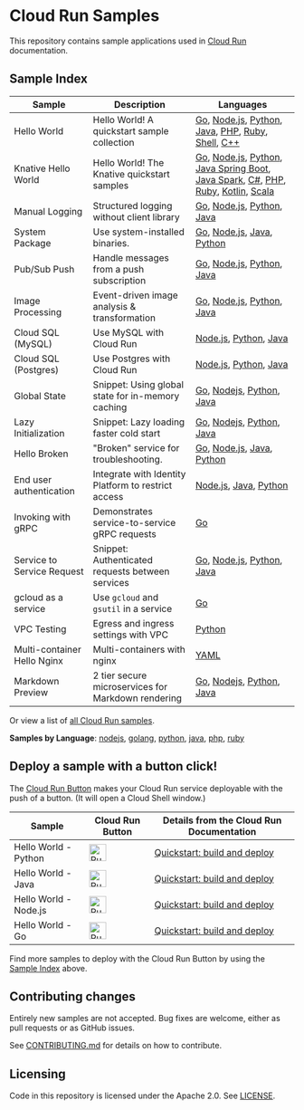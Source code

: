 # Cloud Run Samples

This repository contains sample applications used in [Cloud Run](https://cloud.google.com/run) documentation.

## Sample Index

|          Sample            |                     Description                         |              Languages             |
| -------------------------- | ------------------------------------------------------- | ---------------------------------- |
| Hello World                | Hello World! A quickstart sample collection             | [Go][hello_go], [Node.js][hello_nodejs], [Python][hello_python], [Java][hello_java], [PHP][hello_php], [Ruby][hello_ruby], [Shell][hello_shell], [C++][hello_cpp] |
| Knative Hello World        | Hello World! The Knative quickstart samples             | [Go][kn_hello_go], [Node.js][kn_hello_nodejs], [Python][kn_hello_python], [Java Spring Boot][kn_hello_java_spring], [Java Spark][kn_hello_java_spark], [C#][kn_hello_csharp], [PHP][kn_hello_php], [Ruby][kn_hello_ruby], [Kotlin][kn_hello_kotlin], [Scala][kn_hello_scala] |
| Manual Logging             | Structured logging without client library               | [Go][manual_logging_go], [Node.js][manual_logging_nodejs], [Python][manual_logging_python], [Java][manual_logging_java]|
| System Package             | Use system-installed binaries.                          | [Go][system_package_go], [Node.js][system_package_nodejs], [Java][system_package_java], [Python][system_package_python]|
| Pub/Sub Push               | Handle messages from a push subscription                | [Go][pubsub_go], [Node.js][pubsub_nodejs], [Python][pubsub_python], [Java][pubsub_java] |
| Image Processing           | Event-driven image analysis & transformation            | [Go][imageproc_go], [Node.js][imageproc_nodejs], [Python][imageproc_python], [Java][imageproc_java] |
| Cloud SQL (MySQL)          | Use MySQL with Cloud Run                                | [Node.js][mysql_nodejs], [Python][mysql_python], [Java][mysql_java] |
| Cloud SQL (Postgres)       | Use Postgres with Cloud Run                             | [Node.js][postgres_nodejs], [Python][postgres_python], [Java][postgres_java] |  
| Global State               | Snippet: Using global state for in-memory caching       | [Go][global_state_go], [Nodejs][global_state_nodejs], [Python][global_state_python], [Java][global_state_java] |
| Lazy Initialization        | Snippet: Lazy loading faster cold start                 | [Go][global_lazy_go], [Nodejs][global_lazy_nodejs], [Python][global_lazy_python], [Java][global_lazy_java] |
| Hello Broken               | "Broken" service for troubleshooting.                   | [Go][broken_go], [Node.js][broken_nodejs], [Java][broken_java], [Python][broken_python] |
| End user authentication    | Integrate with Identity Platform to restrict access     | [Node.js][idp_sql_nodejs], [Java][idp_sql_java], [Python][idp_sql_python] |
| Invoking with gRPC         | Demonstrates service-to-service gRPC requests           | [Go][grpc_go] |
| Service to Service Request | Snippet: Authenticated requests between services        | [Go][idtoken_request_go], [Node.js][idtoken_request_nodejs], [Python][idtoken_request_python], [Java][idtoken_request_java] |
| gcloud as a service        | Use `gcloud` and `gsutil` in a service                  | [Go][gcloud_report]                 |
| VPC Testing                | Egress and ingress settings with VPC                    | [Python][vpc_sample]                |
| Multi-container Hello Nginx                | Multi-containers with nginx                    | [YAML][multicontainer_hello_nginx_sample]                |
| Markdown Preview           | 2 tier secure microservices for Markdown rendering      | [Go][markdown_preview_go], [Nodejs][markdown_preview_nodejs], [Python][markdown_preview_python], [Java][markdown_preview_java] |

[kn_hello_go]: https://github.com/GoogleCloudPlatform/golang-samples/tree/main/run/helloworld
[kn_hello_nodejs]: https://github.com/GoogleCloudPlatform/nodejs-docs-samples/tree/main/run/helloworld
[kn_hello_python]: https://github.com/GoogleCloudPlatform/python-docs-samples/tree/main/run/helloworld
[kn_hello_java_spring]: https://github.com/GoogleCloudPlatform/java-docs-samples/tree/main/run/helloworld
[kn_hello_java_spark]: https://github.com/knative/docs/tree/main/code-samples/serving/hello-world/helloworld-java-spark
[kn_hello_csharp]: https://github.com/GoogleCloudPlatform/dotnet-docs-samples/tree/main/run/helloworld
[kn_hello_php]: https://github.com/knative/docs/tree/main/code-samples/serving/hello-world/helloworld-php
[kn_hello_ruby]: https://github.com/GoogleCloudPlatform/ruby-docs-samples/tree/main/run/helloworld
[kn_hello_kotlin]: https://github.com/knative/docs/tree/main/code-samples/serving/hello-world/helloworld-kotlin
[kn_hello_scala]: https://github.com/knative/docs/tree/main/code-samples/serving/hello-world/helloworld-scala
[hello_go]: https://github.com/GoogleCloudPlatform/golang-samples/tree/main/run/helloworld
[hello_nodejs]: https://github.com/GoogleCloudPlatform/nodejs-docs-samples/tree/main/run/helloworld
[hello_python]: https://github.com/GoogleCloudPlatform/python-docs-samples/tree/main/run/helloworld
[hello_java]: https://github.com/GoogleCloudPlatform/java-docs-samples/tree/main/run/helloworld
[hello_php]: https://github.com/GoogleCloudPlatform/php-docs-samples/tree/main/run/helloworld
[hello_ruby]: https://github.com/GoogleCloudPlatform/ruby-docs-samples/tree/main/run/helloworld
[hello_cpp]: https://github.com/GoogleCloudPlatform/cpp-samples/tree/master/cloud-run-hello-world
[hello_shell]: helloworld-shell
[manual_logging_go]: https://github.com/GoogleCloudPlatform/golang-samples/tree/main/run/logging-manual
[manual_logging_nodejs]: https://github.com/GoogleCloudPlatform/nodejs-docs-samples/tree/main/run/logging-manual
[manual_logging_python]: https://github.com/GoogleCloudPlatform/python-docs-samples/tree/main/run/logging-manual
[manual_logging_java]: https://github.com/GoogleCloudPlatform/java-docs-samples/tree/main/run/logging-manual
[system_package_go]: https://github.com/GoogleCloudPlatform/golang-samples/tree/main/run/system_package
[system_package_nodejs]: https://github.com/GoogleCloudPlatform/nodejs-docs-samples/tree/main/run/system-package
[system_package_java]: https://github.com/GoogleCloudPlatform/java-docs-samples/tree/main/run/system-package
[system_package_python]: https://github.com/GoogleCloudPlatform/python-docs-samples/tree/main/run/system-package
[pubsub_go]: https://github.com/GoogleCloudPlatform/golang-samples/tree/main/run/pubsub
[pubsub_nodejs]: https://github.com/GoogleCloudPlatform/nodejs-docs-samples/tree/main/run/pubsub
[pubsub_python]: https://github.com/GoogleCloudPlatform/python-docs-samples/tree/main/run/pubsub
[pubsub_java]: https://github.com/GoogleCloudPlatform/java-docs-samples/tree/main/run/pubsub
[imageproc_go]: https://github.com/GoogleCloudPlatform/golang-samples/tree/main/run/image-processing
[imageproc_nodejs]: https://github.com/GoogleCloudPlatform/nodejs-docs-samples/tree/main/run/image-processing
[imageproc_python]: https://github.com/GoogleCloudPlatform/python-docs-samples/tree/main/run/image-processing
[imageproc_java]: https://github.com/GoogleCloudPlatform/java-docs-samples/tree/main/run/image-processing
[mysql_nodejs]: https://github.com/GoogleCloudPlatform/nodejs-docs-samples/tree/main/cloud-sql/mysql/mysql
[mysql_python]: https://github.com/GoogleCloudPlatform/python-docs-samples/tree/main/cloud-sql/mysql/sqlalchemy
[mysql_java]: https://github.com/GoogleCloudPlatform/java-docs-samples/tree/main/cloud-sql/mysql/servlet
[postgres_nodejs]: https://github.com/GoogleCloudPlatform/nodejs-docs-samples/tree/main/cloud-sql/postgres/knex
[postgres_python]: https://github.com/GoogleCloudPlatform/python-docs-samples/tree/main/cloud-sql/postgres/sqlalchemy
[postgres_java]: https://github.com/GoogleCloudPlatform/java-docs-samples/tree/main/cloud-sql/postgres/servlet
[authentication_go]: https://github.com/GoogleCloudPlatform/golang-samples/tree/main/run/authentication
[authentication_java]: https://github.com/GoogleCloudPlatform/java-docs-samples/tree/main/run/authentication
[global_state_go]: https://github.com/GoogleCloudPlatform/golang-samples/blob/master/functions/tips/scope.go
[global_state_python]: https://github.com/GoogleCloudPlatform/python-docs-samples/blob/main/functions/tips-scopes/main.py#L70
[global_state_java]: https://github.com/GoogleCloudPlatform/java-docs-samples/tree/main/functions/concepts/scopes
[global_state_nodejs]: https://github.com/GoogleCloudPlatform/nodejs-docs-samples/blob/main/functions/tips/scopeDemo/index.js#L33
[global_lazy_go]: https://github.com/GoogleCloudPlatform/golang-samples/blob/master/functions/tips/lazy.go
[global_lazy_nodejs]: https://github.com/GoogleCloudPlatform/nodejs-docs-samples/blob/main/functions/tips/scopeDemo/index.js#L55
[global_lazy_python]: https://github.com/GoogleCloudPlatform/python-docs-samples/blob/main/functions/tips-lazy-globals/main.py#L95
[global_lazy_java]: https://github.com/GoogleCloudPlatform/java-docs-samples/tree/main/functions/concepts/lazy-fields
[broken_go]: https://github.com/GoogleCloudPlatform/golang-samples/tree/main/run/hello-broken
[broken_nodejs]: https://github.com/GoogleCloudPlatform/nodejs-docs-samples/tree/main/run/hello-broken
[broken_java]: https://github.com/GoogleCloudPlatform/java-docs-samples/tree/main/run/hello-broken
[broken_python]: https://github.com/GoogleCloudPlatform/python-docs-samples/tree/main/run/hello-broken
[idp_sql_nodejs]: https://github.com/GoogleCloudPlatform/nodejs-docs-samples/tree/main/run/idp-sql
[idp_sql_python]: https://github.com/GoogleCloudPlatform/python-docs-samples/tree/main/run/idp-sql
[idp_sql_java]: https://github.com/GoogleCloudPlatform/java-docs-samples/tree/main/run/idp-sql
[grpc_go]: https://github.com/GoogleCloudPlatform/golang-samples/tree/main/run/grpc-ping
[markdown_preview_go]: https://github.com/GoogleCloudPlatform/golang-samples/tree/main/run/markdown-preview
[markdown_preview_python]: https://github.com/GoogleCloudPlatform/python-docs-samples/tree/main/run/markdown-preview
[markdown_preview_java]: https://github.com/GoogleCloudPlatform/java-docs-samples/tree/main/run/markdown-preview
[markdown_preview_nodejs]: https://github.com/GoogleCloudPlatform/nodejs-docs-samples/tree/main/run/markdown-preview
[vpc_sample]: vpc-sample
[gcloud_report]: gcloud-report
[multicontainer_hello_nginx_sample]: multi-container/hello-nginx-sample
[idtoken_request_go]: https://github.com/GoogleCloudPlatform/golang-samples/blob/master/functions/security/idtoken.go
[idtoken_request_nodejs]: https://github.com/googleapis/google-auth-library-nodejs/blob/master/samples/idtokens-serverless.js
[idtoken_request_python]: https://github.com/GoogleCloudPlatform/python-docs-samples/blob/main/auth/service-to-service/auth.py
[idtoken_request_java]: https://github.com/GoogleCloudPlatform/java-docs-samples/tree/main/run/authentication

Or view a list of [all Cloud Run samples](https://cloud.google.com/run/docs/samples). 

**Samples by Language**: [nodejs][nodejs], [golang][golang], [python][python], [java][java], [php][php], [ruby][ruby]

[nodejs]: https://github.com/GoogleCloudPlatform/nodejs-docs-samples/tree/main/run#readme
[golang]: https://github.com/GoogleCloudPlatform/golang-samples/tree/main/run#readme
[python]: https://github.com/GoogleCloudPlatform/python-docs-samples/tree/main/run#readme
[java]: https://github.com/GoogleCloudPlatform/java-docs-samples/tree/main/run#readme
[php]: https://github.com/GoogleCloudPlatform/php-docs-samples/tree/main/run#readme
[ruby]: https://github.com/GoogleCloudPlatform/ruby-docs-samples/tree/main/run#readme

## Deploy a sample with a button click!

The [Cloud Run Button](https://github.com/GoogleCloudPlatform/cloud-run-button)
makes your Cloud Run service deployable with the push of a button. (It will open a Cloud Shell window.)

|        Sample             |                         Cloud Run Button                        |        Details from the Cloud Run Documentation                 |
| ------------------------- | --------------------------------------------------------------- | --------------------------------------------------------------- |
| Hello World - Python      | [<img src="https://storage.googleapis.com/cloudrun/button.svg" alt="Run on Google Cloud" height="30">][run_button_hello_python] | [Quickstart: build and deploy][qs_guide] |
| Hello World - Java        | [<img src="https://storage.googleapis.com/cloudrun/button.svg" alt="Run on Google Cloud" height="30">][run_button_hello_java]   | [Quickstart: build and deploy][qs_guide] |
| Hello World - Node.js     | [<img src="https://storage.googleapis.com/cloudrun/button.svg" alt="Run on Google Cloud" height="30">][run_button_hello_nodejs]   | [Quickstart: build and deploy][qs_guide] |
| Hello World - Go          | [<img src="https://storage.googleapis.com/cloudrun/button.svg" alt="Run on Google Cloud" height="30">][run_button_hello_go]     | [Quickstart: build and deploy][qs_guide] |

[qs_guide]: https://cloud.google.com/run/docs/quickstarts/build-and-deploy
[run_button_hello_python]: https://deploy.cloud.run/?git_repo=https://github.com/GoogleCloudPlatform/python-docs-samples&dir=run/helloworld
[run_button_hello_java]: https://deploy.cloud.run/?git_repo=https://github.com/GoogleCloudPlatform/java-docs-samples&dir=run/helloworld
[run_button_hello_nodejs]: https://deploy.cloud.run/?git_repo=https://github.com/GoogleCloudPlatform/nodejs-docs-samples&dir=run/helloworld
[run_button_hello_go]: https://deploy.cloud.run/?git_repo=https://github.com/GoogleCloudPlatform/golang-samples&dir=run/helloworld

Find more samples to deploy with the Cloud Run Button by using the [Sample Index](#sample-index) above.

## Contributing changes

Entirely new samples are not accepted. Bug fixes are welcome, either as pull
requests or as GitHub issues.

See [CONTRIBUTING.md](CONTRIBUTING.md) for details on how to contribute.

## Licensing

Code in this repository is licensed under the Apache 2.0. See [LICENSE](LICENSE).
